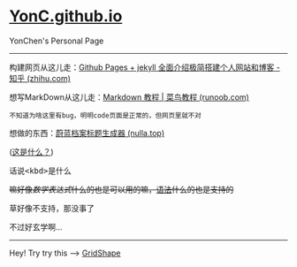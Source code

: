 # [YonC.github.io](https://zjx54959.github.io/YonC.github.io/)



YonChen's Personal Page

---

构建网页从这儿走：[Github Pages + jekyll 全面介绍极简搭建个人网站和博客 - 知乎 (zhihu.com)](https://zhuanlan.zhihu.com/p/51240503)

想写MarkDown从这儿走：[Markdown 教程 | 菜鸟教程 (runoob.com)](https://www.runoob.com/markdown/md-tutorial.html)

```吐槽
不知道为啥这里有bug，明明code页面是正常的，但网页里就不对
```


想做的东西：[蔚蓝档案标题生成器 (nulla.top)](https://lab.nulla.top/ba-logo)

([这是什么？](https://vitejs.dev/guide/))

<kbd>话说<kbd\>是什么</kbd>

~~嘛好像$数学表达式$什么的也是可以用的嘛，[语法](https://zhuanlan.zhihu.com/p/679557799)什么的也是支持的~~

草好像不支持，那没事了


不过好玄学啊...

---

Hey! Try try this --> [GridShape](https://zjx54959.github.io/gadgets_godot/GridShape.html)
